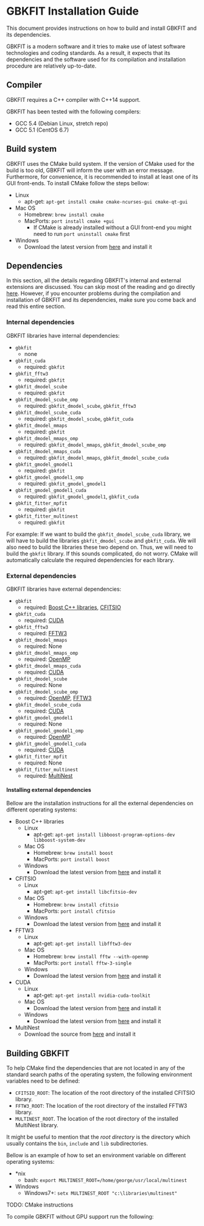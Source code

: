 # GBKFIT Installation Guide

This document provides instructions on how to build and install GBKFIT and its
dependencies.

GBKFIT is a modern software and it tries to make use of latest software
technologies and coding standards. As a result, it expects that its
dependencies and the software used for its compilation and installation
procedure are relatively up-to-date.

## Compiler

GBKFIT requires a C++ compiler with C++14 support.

GBKFIT has been tested with the following compilers:
- GCC 5.4 (Debian Linux, stretch repo)
- GCC 5.1 (CentOS 6.7)

## Build system

GBKFIT uses the CMake build system. If the version of CMake used for the build
is too old, GBKFIT will inform the user with an error message. Furthermore,
for convenience, it is recommended to install at least one of its GUI
front-ends. To install CMake follow the steps bellow:

- Linux
  - apt-get: `apt-get install cmake cmake-ncurses-gui cmake-qt-gui`
- Mac OS
  - Homebrew: `brew install cmake`
  - MacPorts: `port install cmake +gui`
    - If CMake is already installed without a GUI front-end you might need to
    run `port uninstall cmake` first
- Windows
  - Download the latest version from [here](https://www.cmake.org/) and
  install it

## Dependencies

In this section, all the details regarding GBKFIT's internal and external
extensions are discussed. You can skip most of the reading and go directly
[here](#installing-external-dependencies). However, if you encounter problems
during the compilation and installation of GBKFIT and its dependencies, make
sure you come back and read this entire section.

### Internal dependencies

GBKFIT libraries have internal dependencies:

- `gbkfit`
  - none
- `gbkfit_cuda`
  - required: `gbkfit`
- `gbkfit_fftw3`
  - required: `gbkfit`
- `gbkfit_dmodel_scube`
  - required: `gbkfit`
- `gbkfit_dmodel_scube_omp`
  - required: `gbkfit_dmodel_scube`, `gbkfit_fftw3`
- `gbkfit_dmodel_scube_cuda`
  - required: `gbkfit_dmodel_scube`, `gbkfit_cuda`
- `gbkfit_dmodel_mmaps`
  - required: `gbkfit`
- `gbkfit_dmodel_mmaps_omp`
  - required: `gbkfit_dmodel_mmaps`, `gbkfit_dmodel_scube_omp`
- `gbkfit_dmodel_mmaps_cuda`
  - required: `gbkfit_dmodel_mmaps`, `gbkfit_dmodel_scube_cuda`
- `gbkfit_gmodel_gmodel1`
  - required: `gbkfit`
- `gbkfit_gmodel_gmodel1_omp`
  - required: `gbkfit_gmodel_gmodel1`
- `gbkfit_gmodel_gmodel1_cuda`
  - required: `gbkfit_gmodel_gmodel1`, `gbkfit_cuda`
- `gbkfit_fitter_mpfit`
  - required: `gbkfit`
- `gbkfit_fitter_multinest`
  - required: `gbkfit`

For example: If we want to build the `gbkfit_dmodel_scube_cuda` library, we
will have to build the libraries `gbkfit_dmodel_scube` and  `gbkfit_cuda`.
We will also need to build the libraries these two depend on. Thus, we will
need to build the `gbkfit` library. If this sounds complicated, do not worry.
CMake will automatically calculate the required dependencies for each library.

### External dependencies

GBKFIT libraries have external dependencies:

- `gbkfit`
  - required: [Boost C++ libraries](http://www.boost.org/),
  [CFITSIO](http://heasarc.gsfc.nasa.gov/fitsio/fitsio.html)
- `gbkfit_cuda`
  - required: [CUDA](https://developer.nvidia.com/cuda-toolkit)
- `gbkfit_fftw3`
  - required: [FFTW3](http://www.fftw.org/)
- `gbkfit_dmodel_mmaps`
  - required: None
- `gbkfit_dmodel_mmaps_omp`
  - required: [OpenMP](http://openmp.org/)
- `gbkfit_dmodel_mmaps_cuda`
  - required: [CUDA](https://developer.nvidia.com/cuda-toolkit)
- `gbkfit_dmodel_scube`
  - required: None
- `gbkfit_dmodel_scube_omp`
  - required: [OpenMP](http://openmp.org/), [FFTW3](http://www.fftw.org/)
- `gbkfit_dmodel_scube_cuda`
  - required: [CUDA](https://developer.nvidia.com/cuda-toolkit)
- `gbkfit_gmodel_gmodel1`
  - required: None
- `gbkfit_gmodel_gmodel1_omp`
  - required: [OpenMP](http://openmp.org/)
- `gbkfit_gmodel_gmodel1_cuda`
  - required: [CUDA](https://developer.nvidia.com/cuda-toolkit)
- `gbkfit_fitter_mpfit`
  - required: None
- `gbkfit_fitter_multinest`
  - required: [MultiNest](https://ccpforge.cse.rl.ac.uk/gf/project/multinest/)

#### Installing external dependencies

Bellow are the installation instructions for all the external dependencies on
different operating systems:

- Boost C++ libraries
  - Linux
    - apt-get:
    `apt-get install libboost-program-options-dev libboost-system-dev`
  - Mac OS
    - Homebrew: `brew install boost`
    - MacPorts: `port install boost`
  - Windows
    - Download the latest version from [here](http://www.boost.org/) and
    install it
- CFITSIO
  - Linux
    - apt-get: `apt-get install libcfitsio-dev`
  - Mac OS
    - Homebrew: `brew install cfitsio`
    - MacPorts: `port install cfitsio`
  - Windows
    - Download the latest version from
    [here](http://heasarc.gsfc.nasa.gov/fitsio/fitsio.html) and install it
- FFTW3
  - Linux
    - apt-get: `apt-get install libfftw3-dev`
  - Mac OS
    - Homebrew: `brew install fftw --with-openmp`
    - MacPorts: `port install fftw-3-single`
  - Windows
    - Download the latest version from [here](http://www.fftw.org/) and
    install it
- CUDA
  - Linux
    - apt-get: `apt-get install nvidia-cuda-toolkit`
  - Mac OS
    - Download the latest version from
    [here](https://developer.nvidia.com/cuda-toolkit) and install it
  - Windows
    - Download the latest version from
    [here](https://developer.nvidia.com/cuda-toolkit) and install it
- MultiNest
  - Download the source from
  [here](https://ccpforge.cse.rl.ac.uk/gf/project/multinest/) and install it




## Building GBKFIT

To help CMake find the dependencies that are not located in any of the
standard search paths of the operating system, the following environment
variables need to be defined:
- `CFITSIO_ROOT`: The location of the root directory of the installed CFITSIO
library.
- `FFTW3_ROOT`: The location of the root directory of the installed FFTW3
library.
- `MULTINEST_ROOT`. The location of the root directory of the installed
MultiNest library.

It might be useful to mention that the _root directory_ is the directory which
usually contains the `bin`, `include` and `lib` subdirectories.

Bellow is an example of how to set an environment variable on different
operating systems:
- *nix
  - bash: `export MULTINEST_ROOT=/home/george/usr/local/multinest`
- Windows
  - Windows7+: `setx MULTINEST_ROOT "c:\libraries\multinest"`


TODO: CMake instructions

To compile GBKFIT without GPU support run the following:

```bash

```